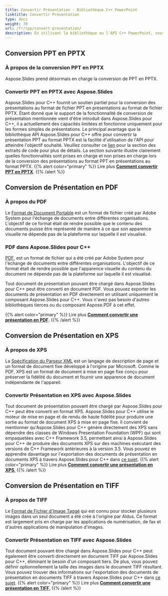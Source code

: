 ```yaml
---
title: Convertir Présentation - Bibliothèque C++ PowerPoint
linktitle: Convertir Présentation
type: docs
weight: 70
url: /fr/cpp/convert-presentation/
description: En utilisant la bibliothèque ou l'API C++ PowerPoint, vous pouvez convertir les formats PPT en PPTX, PDF, XPS et Tiff.
---
```


## **Conversion PPT en PPTX**
### **À propos de la conversion PPT en PPTX**
Aspose.Slides prend désormais en charge la conversion de PPT en PPTX.
### **Convertir PPT en PPTX avec Aspose.Slides**
Aspose.Slides pour C++ fournit un soutien partiel pour la conversion des présentations au format de fichier PPT en présentations au format de fichier PPTX. Étant donné que le support de la fonctionnalité de conversion de présentation mentionnée vient d'être introduit dans Aspose.Slides pour C++, il a actuellement des capacités limitées et fonctionne uniquement pour les formes simples de présentations. Le principal avantage que la bibliothèque API Aspose.Slides pour C++ offre pour convertir la présentation PPT au format PPTX est la facilité d'utilisation de l'API pour atteindre l'objectif souhaité. Veuillez consulter ce [lien](/slides/fr/cpp/convert-presentation/) pour la section des extraits de code pour plus de détails. La section suivante illustre clairement quelles fonctionnalités sont prises en charge et non prises en charge lors de la conversion des présentations au format PPT en présentations au format PPTX.
{{% alert color="primary" %}} 
Lire plus [**Comment convertir PPT en PPTX**](/slides/fr/cpp/convert-ppt-to-pptx/).
{{% /alert %}}
## **Conversion de Présentation en PDF**
### **À propos du PDF**
Le [Format de Document Portable](https://en.wikipedia.org/wiki/PDF) est un format de fichier créé par Adobe System pour l'échange de documents entre différentes organisations. L'objectif de ce format était de rendre possible que le contenu des documents puisse être représenté de manière à ce que son apparence visuelle ne dépende pas de la plateforme sur laquelle il est visualisé.
### **PDF dans Aspose.Slides pour C++**
[PDF ](https://docs.fileformat.com/pdf/) est un format de fichier qui a été créé par Adobe System pour l'échange de documents entre différentes organisations. L'objectif de ce format était de rendre possible que l'apparence visuelle du contenu du document ne dépende pas de la plateforme sur laquelle il est visualisé.

Tout document de présentation pouvant être chargé dans Aspose.Slides pour C++ peut être converti en document PDF. Vous pouvez exporter les documents de présentation en PDF directement en utilisant uniquement le composant Aspose.Slides pour C++. Vous n'avez pas besoin d'autres bibliothèques tierces ou du composant Aspose.PDF à cet effet.

{{% alert color="primary" %}} 
Lire plus [**Comment convertir une présentation en PDF**](/slides/fr/cpp/convert-powerpoint-ppt-and-pptx-to-pdf/).
{{% /alert %}}

## **Conversion de Présentation en XPS**
### **À propos de XPS**
La [Spécification du Parseur XML](https://en.wikipedia.org/wiki/Open_XML_Paper_Specification) est un langage de description de page et un format de document fixe développé à l'origine par Microsoft. Comme le PDF, XPS est un format de document à mise en page fixe conçu pour préserver la fidélité du document et fournir une apparence de document indépendante de l'appareil.
### **Convertir Présentation en XPS avec Aspose.Slides**
Tout document de présentation pouvant être chargé par Aspose.Slides pour C++ peut être converti en format XPS. Aspose.Slides pour C++ utilise le moteur de mise en page et de rendu de haute fidélité pour produire une sortie au format de document XPS à mise en page fixe. Il convient de mentionner qu'Aspose.Slides pour C++ génère directement des XPS sans dépendre des classes de Windows Presentation Foundation (WPF) qui sont empaquetées avec C++ Framework 3.5, permettant ainsi à Aspose.Slides pour C++ de produire des documents XPS sur des machines exécutant des versions de C++ Framework antérieures à la version 3.5. Vous pouvez en apprendre davantage sur l'exportation des documents de présentation en documents XPS à travers Aspose.Slides pour C++ dans [ce sujet](/slides/fr/cpp/convert-powerpoint-ppt-and-pptx-to-microsoft-xps-document/).
{{% alert color="primary" %}} 
Lire plus [**Comment convertir une présentation en XPS**.](/slides/fr/cpp/convert-powerpoint-to-xps/)
{{% /alert %}}
## **Conversion de Présentation en TIFF**
### **À propos de TIFF**
Le [Format de Fichier d'Image Taggé](https://en.wikipedia.org/wiki/TIFF) qui est connu pour stocker plusieurs images dans un seul document a été créé à l'origine par Aldus. Ce format est largement pris en charge par les applications de numérisation, de fax et d'autres applications de manipulation d'images.
### **Convertir Présentation en TIFF avec Aspose.Slides**
Tout document pouvant être chargé dans Aspose.Slides pour C++ peut également être converti directement en document TIFF par Aspose.Slides pour C++, éliminant le besoin d'un composant tiers. De plus, vous pouvez définir optionnellement la taille des images dans le document TIFF résultant. Vous pouvez trouver des informations sur l'exportation des documents de présentation en documents TIFF à travers Aspose.Slides pour C++ dans [ce sujet](/slides/fr/cpp/convert-powerpoint-ppt-and-pptx-to-tiff/).
{{% alert color="primary" %}} 
Lire plus [**Comment convertir une présentation en TIFF**.](/slides/fr/cpp/convert-powerpoint-ppt-and-pptx-to-tiff/)
{{% /alert %}}
